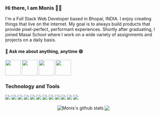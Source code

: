 <span align="left">
 <h3>Hi there, I am Monis 👨‍💻 </h3>
 
 <p>I'm a Full Stack Web Developer based in Bhopal, INDIA. I enjoy creating things that live on the internet. My goal is to always build products that provide pixel-perfect, performant experiences. Shortly after graduating, I joined Masai School where I work on a wide variety of assignments and projects on a daily basis.</p>
 <h4> 💬 Ask me about anything, anytime 😄 </h4>
 
<a href='https://moniskhan.dev/' target='_blank'><img src="https://i.imgur.com/Hy9wWnN.png" width="50" height="50" /></a>
<a href='https://twitter.com/Im_Monis' target='_blank'><img src="https://i.imgur.com/jZH5ppc.png" width="50" height="50" /></a>
<a href='mailto:immoniskhan@gmail.com' target='_blank'><img src="https://i.imgur.com/5DedS9w.png" width="50" height="50" /></a>
<a href='https://www.linkedin.com/in/monis-khan-51278519/' target='_blank'><img src="https://i.imgur.com/R1dQaGF.png" width="50" height="50" /></a>



</span>
 
 ### Technology and Tools
 
<img src = "https://img.shields.io/badge/-HTML5-E34F26?style=flat&logo=html5&logoColor=white"> <img src = "https://img.shields.io/badge/-CSS3-1572B6?style=flat&logo=css3&logoColor=white"> <img src="https://img.shields.io/badge/-JavaScript-eed718?style=flat&logo=javascript&logoColor=ffffff"> <img src="https://img.shields.io/badge/-React-000000?style=flat&logo=react&logoColor=00c8ff"> <img src="https://img.shields.io/badge/-Redux-764abc?style=flat&logo=redux&logoColor=white"> <img src="https://img.shields.io/badge/-MongoDB-4DB33D?style=flat&logo=mongodb&logoColor=FFFFFF"> <img src="https://img.shields.io/badge/-Express.js-787878?style=flat"> <img src="https://img.shields.io/badge/-Node.js-3C873A?style=flat&logo=Node.js&logoColor=white"> <img src="http://img.shields.io/badge/-Git-F1502F?style=flat&logo=git&logoColor=FFFFFF"> <img src="http://img.shields.io/badge/-Github-000000?style=flat&logo=github&logoColor=FFFFFF"> <img src="http://img.shields.io/badge/-VS%20Code-007ACC?style=flat&logo=visual%20studio%20code&logoColor=white">
<img src="http://img.shields.io/badge/Postman-FA4566?style=flat&logo=postman&logoColor=white">
 
 <div align="center" display="flex" href="https://github.com/Iammonis">
 
 <img align="center" margin=10 src="https://github-readme-stats.vercel.app/api?username=Iammonis&title_color=fff&text_color=fff&show_icons=true&count_private=true&bg_color=130,5d37c5,0e1eaa,319197&include_all_commits=true"       alt="Monis's github stats" />
 
   <img align="center" margin=10  src="https://github-readme-stats.vercel.app/api/top-langs/?username=Iammonis&count_private=true&theme=light&layout=compact">

<!--
**Iammonis/Iammonis** is a ✨ _special_ ✨ repository because its `README.md` (this file) appears on your GitHub profile.

Here are some ideas to get you started:

- 🔭 I’m currently working on ...
- 🌱 I’m currently learning ...
- 👯 I’m looking to collaborate on ...
- 🤔 I’m looking for help with ...
- 💬 Ask me about ...
- 📫 How to reach me: ...
- 😄 Pronouns: ...
- ⚡ Fun fact: ...
-->
